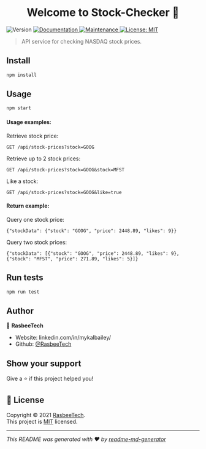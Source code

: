 <h1 align="center">Welcome to Stock-Checker 👋</h1>
<p>
  <img alt="Version" src="https://img.shields.io/badge/version-1.0.0-blue.svg?cacheSeconds=2592000" />
  <a href="https://github.com/RasbeeTech/Stock-Checker#readme" target="_blank">
    <img alt="Documentation" src="https://img.shields.io/badge/documentation-yes-brightgreen.svg" />
  </a>
  <a href="https://github.com/RasbeeTech/Stock-Checker/graphs/commit-activity" target="_blank">
    <img alt="Maintenance" src="https://img.shields.io/badge/Maintained%3F-yes-green.svg" />
  </a>
  <a href="https://github.com/RasbeeTech/Stock-Checker/blob/master/LICENSE" target="_blank">
    <img alt="License: MIT" src="https://img.shields.io/github/license/RasbeeTech/Stock-Checker" />
  </a>
</p>

> API service for checking NASDAQ stock prices.

## Install

```sh
npm install
```

## Usage

```sh
npm start
```
#### Usage examples:  
Retrieve stock price:    
```
GET /api/stock-prices?stock=GOOG
```
Retrieve up to 2 stock prices:      
```
GET /api/stock-prices?stock=GOOG&stock=MFST
```
Like a stock:
```
GET /api/stock-prices?stock=GOOG&like=true
```
#### Return example:  
Query one stock price:  
```
{"stockData": {"stock": "GOOG", "price": 2448.89, "likes": 9}}  
```
Query two stock prices:  
```
{"stockData": [{"stock": "GOOG", "price": 2448.89, "likes": 9}, {"stock": "MFST", "price": 271.89, "likes": 5}]}
```
## Run tests

```sh
npm run test
```

## Author

👤 **RasbeeTech**

* Website: linkedin.com/in/mykalbailey/
* Github: [@RasbeeTech](https://github.com/RasbeeTech)

## Show your support

Give a ⭐️ if this project helped you!

## 📝 License

Copyright © 2021 [RasbeeTech](https://github.com/RasbeeTech).<br />
This project is [MIT](https://github.com/RasbeeTech/Stock-Checker/blob/master/LICENSE) licensed.

***
_This README was generated with ❤️ by [readme-md-generator](https://github.com/kefranabg/readme-md-generator)_
